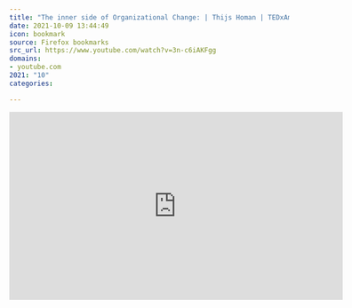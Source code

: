 ```yaml
---
title: "The inner side of Organizational Change: | Thijs Homan | TEDxAmsterdamED - YouTube"
date: 2021-10-09 13:44:49
icon: bookmark
source: Firefox bookmarks
src_url: https://www.youtube.com/watch?v=3n-c6iAKFgg
domains:
- youtube.com
2021: "10"
categories:

---
```

<iframe width="600" height="339" src="https://www.youtube.com/embed/3n-c6iAKFgg?feature=oembed" frameborder="0" allow="accelerometer; autoplay; clipboard-write; encrypted-media; gyroscope; picture-in-picture" allowfullscreen title="The inner side of Organizational Change: | Thijs Homan | TEDxAmsterdamED"></iframe>
